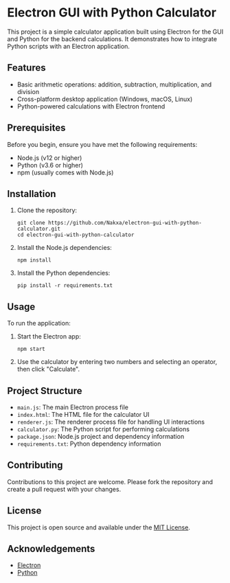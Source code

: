 # Electron GUI with Python Calculator

This project is a simple calculator application built using Electron for the GUI and Python for the backend calculations. It demonstrates how to integrate Python scripts with an Electron application.

## Features

- Basic arithmetic operations: addition, subtraction, multiplication, and division
- Cross-platform desktop application (Windows, macOS, Linux)
- Python-powered calculations with Electron frontend

## Prerequisites

Before you begin, ensure you have met the following requirements:

- Node.js (v12 or higher)
- Python (v3.6 or higher)
- npm (usually comes with Node.js)

## Installation

1. Clone the repository:
   ```
   git clone https://github.com/Nakxa/electron-gui-with-python-calculator.git
   cd electron-gui-with-python-calculator
   ```

2. Install the Node.js dependencies:
   ```
   npm install
   ```

3. Install the Python dependencies:
   ```
   pip install -r requirements.txt
   ```

## Usage

To run the application:

1. Start the Electron app:
   ```
   npm start
   ```

2. Use the calculator by entering two numbers and selecting an operator, then click "Calculate".

## Project Structure

- `main.js`: The main Electron process file
- `index.html`: The HTML file for the calculator UI
- `renderer.js`: The renderer process file for handling UI interactions
- `calculator.py`: The Python script for performing calculations
- `package.json`: Node.js project and dependency information
- `requirements.txt`: Python dependency information

## Contributing

Contributions to this project are welcome. Please fork the repository and create a pull request with your changes.

## License

This project is open source and available under the [MIT License](LICENSE).


## Acknowledgements

- [Electron](https://www.electronjs.org/)
- [Python](https://www.python.org/)
